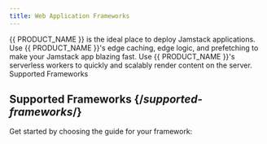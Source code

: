 ```yaml
---
title: Web Application Frameworks
---
```


{{ PRODUCT_NAME }} is the ideal place to deploy Jamstack applications. Use {{ PRODUCT_NAME }}'s edge caching, edge logic, and prefetching to make your Jamstack app blazing fast. Use {{ PRODUCT_NAME }}'s serverless workers to quickly and scalably render content on the server.
Supported Frameworks

## Supported Frameworks {/*supported-frameworks*/}

Get started by choosing the guide for your framework:

<Frameworks/>
